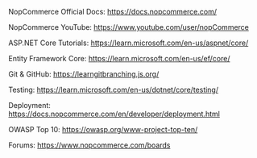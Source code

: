 NopCommerce Official Docs:
https://docs.nopcommerce.com/

NopCommerce YouTube:
https://www.youtube.com/user/nopCommerce

ASP.NET Core Tutorials:
https://learn.microsoft.com/en-us/aspnet/core/

Entity Framework Core:
https://learn.microsoft.com/en-us/ef/core/

Git & GitHub:
https://learngitbranching.js.org/

Testing:
https://learn.microsoft.com/en-us/dotnet/core/testing/

Deployment:
https://docs.nopcommerce.com/en/developer/deployment.html

OWASP Top 10:
https://owasp.org/www-project-top-ten/

Forums:
https://www.nopcommerce.com/boards